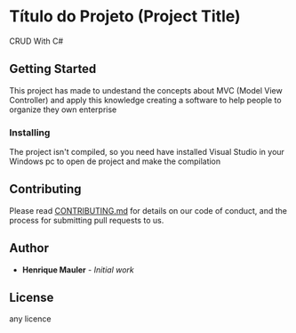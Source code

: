 # Título do Projeto (Project Title)

CRUD With C#

## Getting Started

This project has made to undestand the concepts about MVC (Model View Controller) and apply this knowledge creating a software to help people to organize they own enterprise

### Installing

The project isn't compiled, so you need have installed Visual Studio in your Windows pc to open de project and make the compilation

## Contributing

Please read [CONTRIBUTING.md](https://gist.github.com/PurpleBooth/b24679402957c63ec426) for details on our code of conduct, and the process for submitting pull requests to us.

## Author

* **Henrique Mauler** - *Initial work*

## License 

any licence

